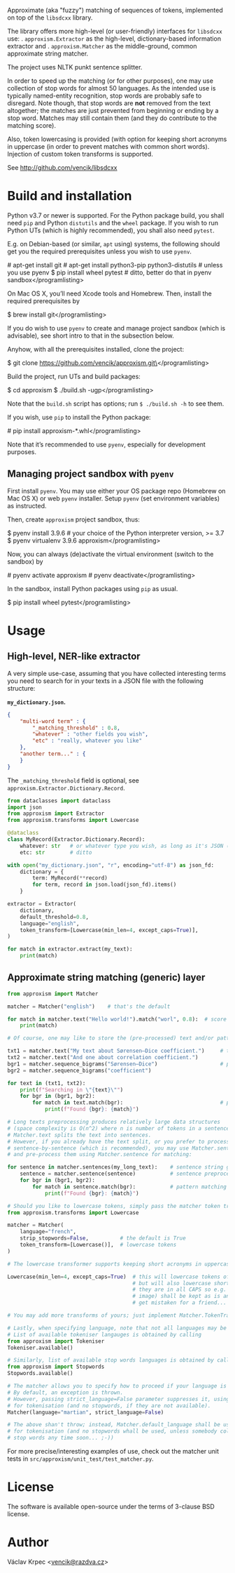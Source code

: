 Approximate (aka "fuzzy") matching of sequences of tokens, implemented
on top of the `libsdcxx` library.

The library offers more high-level (or user-friendly) interfaces for
`libsdcxx` use: . `approxism.Extractor` as the high-level,
dictionary-based information extractor and . `approxism.Matcher` as the
middle-ground, common approximate string matcher.

The project uses NLTK punkt sentence splitter.

In order to speed up the matching (or for other purposes), one may use
collection of stop words for almost 50 languages. As the intended use is
typically named-entity recognition, stop words are probably safe to
disregard. Note though, that stop words are **not** removed from the
text altogether; the matches are just prevented from beginning or ending
by a stop word. Matches may still contain them (and they do contribute
to the matching score).

Also, token lowercasing is provided (with option for keeping short
acronyms in uppercase (in order to prevent matches with common short
words). Injection of custom token transforms is supported.

See <http://github.com/vencik/libsdcxx>

# Build and installation

Python v3.7 or newer is supported. For the Python package build, you
shall need `pip` and Python `distutils` and the `wheel` package. If you
wish to run Python UTs (which is highly recommended), you shall also
need `pytest`.

E.g. on Debian-based (or similar, `apt` using) systems, the following
should get you the required prerequisites unless you wish to use
`pyenv`.

\# apt-get install git \# apt-get install python3-pip python3-distutils
\# unless you use pyenv $ pip install wheel pytest \# ditto, better do
that in pyenv sandbox\</programlisting\>

On Mac OS X, you’ll need Xcode tools and Homebrew. Then, install the
required prerequisites by

$ brew install git\</programlisting\>

If you do wish to use `pyenv` to create and manage project sandbox
(which is advisable), see short intro to that in the subsection below.

Anyhow, with all the prerequisites installed, clone the project:

$ git clone https://github.com/vencik/approxism.git\</programlisting\>

Build the project, run UTs and build packages:

$ cd approxism $ ./build.sh -ugp\</programlisting\>

Note that the `build.sh` script has options; run `$ ./build.sh -h` to
see them.

If you wish, use `pip` to install the Python package:

\# pip install approxism-\*.whl\</programlisting\>

Note that it’s recommended to use `pyenv`, especially for development
purposes.

## Managing project sandbox with `pyenv`

First install `pyenv`. You may use either your OS package repo (Homebrew
on Mac OS X) or web `pyenv` installer. Setup `pyenv` (set environment
variables) as instructed.

Then, create `approxism` project sandbox, thus:

$ pyenv install 3.9.6 \# your choice of the Python interpreter version,
\>= 3.7 $ pyenv virtualenv 3.9.6 approxism\</programlisting\>

Now, you can always (de)activate the virtual environment (switch to the
sandbox) by

\# pyenv activate approxism \# pyenv deactivate\</programlisting\>

In the sandbox, install Python packages using `pip` as usual.

$ pip install wheel pytest\</programlisting\>

# Usage

## High-level, NER-like extractor

A very simple use-case, assuming that you have collected interesting
terms you need to search for in your texts in a JSON file with the
following structure:

**`my_dictionary.json`.**

``` JSON
{
    "multi-word term" : {
        "_matching_threshold" : 0.8,
        "whatever" : "other fields you wish",
        "etc" : "really, whatever you like"
    },
    "another term..." : {
    }
}
```

The `_matching_threshold` field is optional, see
`approxism.Extractor.Dictionary.Record`.

``` Python
from dataclasses import dataclass
import json
from approxism import Extractor
from approxism.transforms import Lowercase

@dataclass
class MyRecord(Extractor.Dictionary.Record):
    whatever: str   # or whatever type you wish, as long as it's JSON (de)serialisable
    etc: str        # ditto

with open("my_dictionary.json", "r", encoding="utf-8") as json_fd:
    dictionary = {
        term: MyRecord(**record)
        for term, record in json.load(json_fd).items()
    }

extractor = Extractor(
    dictionary,
    default_threshold=0.8,
    language="english",
    token_transform=[Lowercase(min_len=4, except_caps=True)],
)

for match in extractor.extract(my_text):
    print(match)
```

## Approximate string matching (generic) layer

``` Python
from approxism import Matcher

matcher = Matcher("english")    # that's the default

for match in matcher.text("Hello world!").match("worl", 0.8):  # score >= 0.8 is required
    print(match)

# Of course, one may like to store the (pre-processed) text and/or patterns:

txt1 = matcher.text("My text about Sørensen–Dice coefficient.")     # text preprocessing
txt2 = matcher.text("And one about correlation coefficient.")
bgr1 = matcher.sequence_bigrams("Sørensen–Dice")                    # pattern preproc.
bgr2 = matcher.sequence_bigrams("coefficient")

for text in (txt1, txt2):
    print(f"Searching in \"{text}\"")
    for bgr in (bgr1, bgr2):
        for match in text.match(bgr):                               # pattern matching
            print(f"Found {bgr}: {match}")

# Long texts preprocessing produces relatively large data structures
# (space complexity is O(n^2) where n is number of tokens in a sentence).
# Matcher.text splits the text into sentences.
# However, if you already have the text split, or you prefer to process it
# sentence-by-sentence (which is recommended), you may use Matcher.sentences to split it
# and pre-process them using Matcher.sentence for matching:

for sentence in matcher.sentences(my_long_text):    # sentence string generator
    sentence = matcher.sentence(sentence)           # sentence preprocessing
    for bgr in (bgr1, bgr2):
        for match in sentence.match(bgr):           # pattern matching
            print(f"Found {bgr}: {match}")

# Should you like to lowercase tokens, simply pass the matcher token transform(s)
from approxism.transforms import Lowercase

matcher = Matcher(
    language="french",
    strip_stopwords=False,          # the default is True
    token_transform=[Lowercase()],  # lowercase tokens
)

# The lowercase transformer supports keeping short acronyms in uppercase:

Lowercase(min_len=4, except_caps=True)  # this will lowercase tokens of at least 4 chars,
                                        # but will also lowercase shorter ones UNLESS
                                        # they are in all CAPS so e.g. "AMI" (AWS machine
                                        # image) shall be kept as is and therefore won't
                                        # get mistaken for a friend...

# You may add more transforms of yours; just implement Matcher.TokenTransform interface

# Lastly, when specifying language, note that not all languages may be available.
# List of available tokeniser langauges is obtained by calling
from approxism import Tokeniser
Tokeniser.available()

# Similarly, list of available stop words languages is obtained by calling
from approxism import Stopwords
Stopwords.available()

# The matcher allows you to specify how to proceed if your language is not available.
# By default, an exception is thrown.
# However, passing strict_language=False parameter suppresses it, using default language
# for tokenisation (and no stopwords, if they are not available).
Matcher(language="martian", strict_language=False)

# The above shan't throw; instead, Matcher.default_language shall be used
# for tokenisation (and no stopwords whall be used, unless somebody collects Martian
# stop words any time soon... ;-))
```

For more precise/interesting examples of use, check out the matcher unit
tests in `src/approxism/unit_test/test_matcher.py`.

# License

The software is available open-source under the terms of 3-clause BSD
license.

# Author

Václav Krpec \<<vencik@razdva.cz>\>
